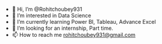- 👋 Hi, I’m @Rohitchoubey931
- 👀 I’m interested in Data Science
- 🌱 I’m currently learning Power BI, Tableau, Advance Excel
- 💞️ I’m looking for an internship, Part time.
- 📫 How to reach me rohitchoubey931@gmail.com

<!---
Rohitchoubey931/Rohitchoubey931 is a ✨ special ✨ repository because its `README.md` (this file) appears on your GitHub profile.
You can click the Preview link to take a look at your changes.
--->

